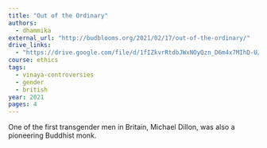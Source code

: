 ```yaml
---
title: "Out of the Ordinary"
authors:
  - dhammika
external_url: "http://budblooms.org/2021/02/17/out-of-the-ordinary/"
drive_links:
  - "https://drive.google.com/file/d/1fIZkvrRtdbJWxNOyQzn_D6m4x7MIhD-U/view?usp=drivesdk"
course: ethics
tags:
  - vinaya-controversies
  - gender
  - british
year: 2021
pages: 4
---
```


One of the first transgender men in Britain, Michael Dillon, was also a pioneering Buddhist monk.
